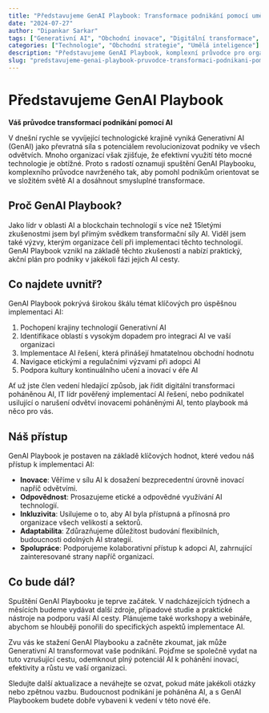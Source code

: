 ```yaml
---
title: "Představujeme GenAI Playbook: Transformace podnikání pomocí umělé inteligence"
date: "2024-07-27"
author: "Dipankar Sarkar"
tags: ["Generativní AI", "Obchodní inovace", "Digitální transformace", "AI strategie", "Strojové učení"]
categories: ["Technologie", "Obchodní strategie", "Umělá inteligence"]
description: "Představujeme GenAI Playbook, komplexní průvodce pro organizace, které chtějí využít sílu Generativní AI. Zjistěte, jak vám tento zdroj může pomoci orientovat se ve složitém světě AI a dosáhnout smysluplné transformace vašeho podnikání."
slug: "predstavujeme-genai-playbook-pruvodce-transformaci-podnikani-pomoci-ai"
---
```


# Představujeme GenAI Playbook
**Váš průvodce transformací podnikání pomocí AI**

V dnešní rychle se vyvíjející technologické krajině vyniká Generativní AI (GenAI) jako převratná síla s potenciálem revolucionizovat podniky ve všech odvětvích. Mnoho organizací však zjišťuje, že efektivní využití této mocné technologie je obtížné. Proto s radostí oznamuji spuštění GenAI Playbooku, komplexního průvodce navrženého tak, aby pomohl podnikům orientovat se ve složitém světě AI a dosáhnout smysluplné transformace.

## Proč GenAI Playbook?

Jako lídr v oblasti AI a blockchain technologií s více než 15letými zkušenostmi jsem byl přímým svědkem transformační síly AI. Viděl jsem také výzvy, kterým organizace čelí při implementaci těchto technologií. GenAI Playbook vznikl na základě těchto zkušeností a nabízí praktický, akční plán pro podniky v jakékoli fázi jejich AI cesty.

## Co najdete uvnitř?

GenAI Playbook pokrývá širokou škálu témat klíčových pro úspěšnou implementaci AI:

1. Pochopení krajiny technologií Generativní AI
2. Identifikace oblastí s vysokým dopadem pro integraci AI ve vaší organizaci
3. Implementace AI řešení, která přinášejí hmatatelnou obchodní hodnotu
4. Navigace etickými a regulačními výzvami při adopci AI
5. Podpora kultury kontinuálního učení a inovací v éře AI

Ať už jste člen vedení hledající způsob, jak řídit digitální transformaci poháněnou AI, IT lídr pověřený implementací AI řešení, nebo podnikatel usilující o narušení odvětví inovacemi poháněnými AI, tento playbook má něco pro vás.

## Náš přístup

GenAI Playbook je postaven na základě klíčových hodnot, které vedou náš přístup k implementaci AI:

- **Inovace**: Věříme v sílu AI k dosažení bezprecedentní úrovně inovací napříč odvětvími.
- **Odpovědnost**: Prosazujeme etické a odpovědné využívání AI technologií.
- **Inkluzivita**: Usilujeme o to, aby AI byla přístupná a přínosná pro organizace všech velikostí a sektorů.
- **Adaptabilita**: Zdůrazňujeme důležitost budování flexibilních, budoucnosti odolných AI strategií.
- **Spolupráce**: Podporujeme kolaborativní přístup k adopci AI, zahrnující zainteresované strany napříč organizací.

## Co bude dál?

Spuštění GenAI Playbooku je teprve začátek. V nadcházejících týdnech a měsících budeme vydávat další zdroje, případové studie a praktické nástroje na podporu vaší AI cesty. Plánujeme také workshopy a webináře, abychom se hlouběji ponořili do specifických aspektů implementace AI.

Zvu vás ke stažení GenAI Playbooku a začněte zkoumat, jak může Generativní AI transformovat vaše podnikání. Pojďme se společně vydat na tuto vzrušující cestu, odemknout plný potenciál AI k pohánění inovací, efektivity a růstu ve vaší organizaci.

Sledujte další aktualizace a neváhejte se ozvat, pokud máte jakékoli otázky nebo zpětnou vazbu. Budoucnost podnikání je poháněna AI, a s GenAI Playbookem budete dobře vybaveni k vedení v této nové éře.